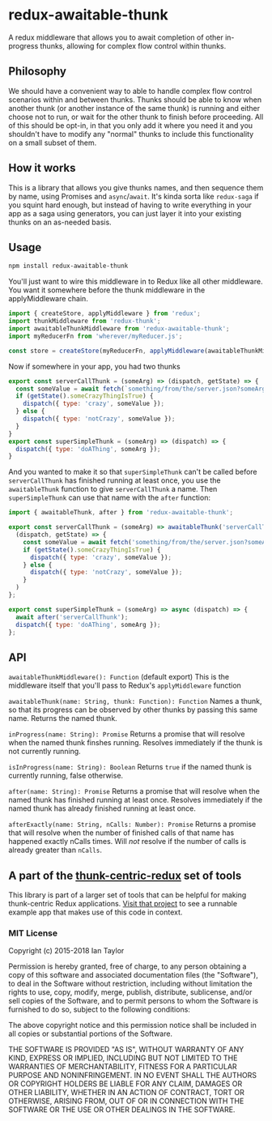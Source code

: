 # redux-awaitable-thunk
A redux middleware that allows you to await completion of other in-progress thunks, allowing for complex flow control within thunks.

## Philosophy
We should have a convenient way to able to handle complex flow control scenarios within and between thunks.  Thunks should be able to know when another thunk (or another instance of the same thunk) is running and either choose not to run, or wait for the other thunk to finish before proceeding.  All of this should be opt-in, in that you only add it where you need it and you shouldn't have to modify any "normal" thunks to include this functionality on a small subset of them.  

## How it works
This is a library that allows you give thunks names, and then sequence them by name, using Promises and `async`/`await`.  It's kinda sorta like `redux-saga` if you squint hard enough, but instead of having to write everything in your app as a saga using generators, you can just layer it into your existing thunks on an as-needed basis.


## Usage

```bash
npm install redux-awaitable-thunk
```

You'll just want to wire this middleware in to Redux like all other middleware.  You want it somewhere before the thunk middleware in the applyMiddleware chain.
```js
import { createStore, applyMiddleware } from 'redux';
import thunkMiddleware from 'redux-thunk';
import awaitableThunkMiddleware from 'redux-awaitable-thunk';
import myReducerFn from 'wherever/myReducer.js';

const store = createStore(myReducerFn, applyMiddleware(awaitableThunkMiddleware, thunkMiddleware));
```

Now if somewhere in your app, you had two thunks
```js
export const serverCallThunk = (someArg) => (dispatch, getState) => {
  const someValue = await fetch(`something/from/the/server.json?someArg=${someArg}`).json();
  if (getState().someCrazyThingIsTrue) {
    dispatch({ type: 'crazy', someValue });
  } else {
    dispatch({ type: 'notCrazy', someValue });
  }
}
export const superSimpleThunk = (someArg) => (dispatch) => {
  dispatch({ type: 'doAThing', someArg });
}
```

And you wanted to make it so that `superSimpleThunk` can't be called before `serverCallThunk` has finished running at least once, you use the `awaitableThunk` function to give `serverCallThunk` a name.  Then `superSimpleThunk` can use that name with the `after` function:

```js
import { awaitableThunk, after } from 'redux-awaitable-thunk';

export const serverCallThunk = (someArg) => awaitableThunk('serverCallThunk',
  (dispatch, getState) => {
    const someValue = await fetch('something/from/the/server.json?someArg='+someArg).json();
    if (getState().someCrazyThingIsTrue) {
      dispatch({ type: 'crazy', someValue });
    } else {
      dispatch({ type: 'notCrazy', someValue });
    }
  )
};

export const superSimpleThunk = (someArg) => async (dispatch) => {
  await after('serverCallThunk');
  dispatch({ type: 'doAThing', someArg });
};
```

## API

`awaitableThunkMiddleware(): Function` (default export)
This is the middleware itself that you'll pass to Redux's `applyMiddleware` function

`awaitableThunk(name: String, thunk: Function): Function`
Names a thunk, so that its progress can be observed by other thunks by passing this same name.  Returns the named thunk.

`inProgress(name: String): Promise`
Returns a promise that will resolve when the named thunk finshes running.  Resolves immediately if the thunk is not currently running.

`isInProgress(name: String): Boolean`
Returns `true` if the named thunk is currently running, false otherwise.

`after(name: String): Promise`
Returns a promise that will resolve when the named thunk has finished running at least once.  Resolves immediately if the named thunk has already finished running at least once.

`afterExactly(name: String, nCalls: Number): Promise`
Returns a promise that will resolve when the number of finished calls of that name has happened exactly nCalls times.  Will *not* resolve if the number of calls is already greater than `nCalls`.


## A part of the [thunk-centric-redux](//github.com/itaylor/thunk-centric-redux) set of tools
This library is part of a larger set of tools that can be helpful for making thunk-centric Redux applications.  [Visit that project](//github.com/itaylor/thunk-centric-redux) to see a runnable example app that makes use of this code in context.

### MIT License
Copyright (c) 2015-2018 Ian Taylor

Permission is hereby granted, free of charge, to any person obtaining a copy of this software and associated documentation files (the "Software"), to deal in the Software without restriction, including without limitation the rights to use, copy, modify, merge, publish, distribute, sublicense, and/or sell copies of the Software, and to permit persons to whom the Software is furnished to do so, subject to the following conditions:

The above copyright notice and this permission notice shall be included in all copies or substantial portions of the Software.

THE SOFTWARE IS PROVIDED "AS IS", WITHOUT WARRANTY OF ANY KIND, EXPRESS OR IMPLIED, INCLUDING BUT NOT LIMITED TO THE WARRANTIES OF MERCHANTABILITY, FITNESS FOR A PARTICULAR PURPOSE AND NONINFRINGEMENT. IN NO EVENT SHALL THE AUTHORS OR COPYRIGHT HOLDERS BE LIABLE FOR ANY CLAIM, DAMAGES OR OTHER LIABILITY, WHETHER IN AN ACTION OF CONTRACT, TORT OR OTHERWISE, ARISING FROM, OUT OF OR IN CONNECTION WITH THE SOFTWARE OR THE USE OR OTHER DEALINGS IN THE SOFTWARE.
